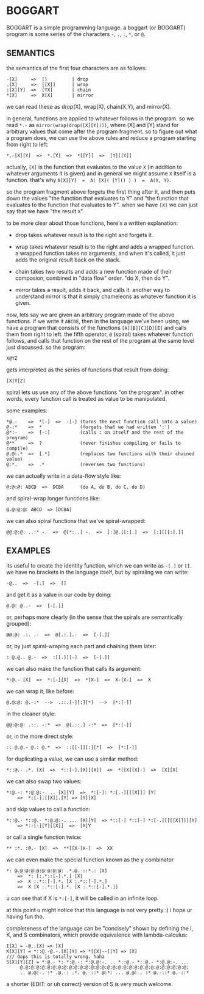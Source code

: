 # BOGGART

BOGGART is a simple programming language. a boggart (or BOGGART) program
is some series of the characters `-`, `.`, `:`, `*`, or `@`.

## SEMANTICS

the semantics of the first four characters are as follows:
```
-[X]     =>  []         | drop
.[X]     =>  [[X]]      | wrap
:[X][Y]  =>  [YX]       | chain
*[X]     =>  X[X]       | mirror
```
we can read these as drop(X), wrap(X), chain(X,Y), and mirror(X).

in general, functions are applied to whatever follows in the program.
so we read `*.-` as `mirror(wrap(drop([X][Y])))`, where [X] and [Y]
stand for arbitrary values that come after the program fragment.
so to figure out what a program does, we can use the above rules and
reduce a program starting from right to left:
```
*.-[X][Y]  =>  *.[Y]  =>  *[[Y]]  =>  [Y][[Y]]
```

actually, `[X]` is the function that evaluates to the value `X`
(in addition to whatever arguments it is given) and in general
we might assume `X` itself is a function.  that's why
`A[X][Y]  =  A( [X]( [Y]() ) )  =  A(X, Y)`.

so the program fragment above forgets the first thing after it, and then
puts down the values "the function that evaluates to Y" and
"the function that evaluates to the function that evaluates to Y".
when we have `[X]` we can just say that we have "the result `X`"

to be more clear about those functions, here's a written explanation:

- drop takes whatever result is to the right and forgets it.

- wrap takes whatever result is to the right and adds a wrapped function.
    a wrapped function takes no arguments, and when it's called, it
    just adds the original result back on the stack.

- chain takes two results and adds a new function made of their composion,
    combined in "data flow" order. "do X, then do Y".

- mirror takes a result, adds it back, and calls it. another way to understand
    mirror is that it simply chameleons as whatever function it is given.

now, lets say we are given an arbitrary program made of the above functions.
if we write it `ABCDE`, then in the language we've been using, we have a program
that consists of the functions `[A][B][C][D][E]` and calls them from right to
left. the fifth operator, `@` (spiral) takes whatever function follows, and calls that
function on the rest of the program at the same level just discussed. so the program:
```
X@YZ
```
gets interpreted as the series of functions that result from doing:
```
[X]Y[Z]
```

spiral lets us use any of the above functions "on the program". in other words, every
function call is treated as value to be manipulated.

some examples:
```
*@.-    =>  *[-]  =>  -[-] (turns the next function call into a value)
@-:*    =>  *              (forgets that we had written ':')
@*:-    =>  [-:]           (calls : on itself and the rest of the program)
@**     =>  ?              (never finishes compiling or fails to compile)
@.@:.*  =>  [.*]           (replaces two functions with their chained value)
@:*.    =>  .*             (reverses two functions)
```

we can actually write in a data-flow style like:
```
@:@:@: ABCD  =>  DCBA      (do A, do B, do C, do D)
```
and spiral-wrap longer functions like:
```
@.@:@:@: ABCD  => [DCBA]
```

we can also spiral functions that we've spiral-wrapped:
```
@@:@:@: ..:* -.  =>  @[*:..] -.  =>  [:]@.[[:].]  =>  [:][[[:].]]
```

## EXAMPLES

its useful to create the identity function, which we can write as `-[.]` or `[]`.
we have no brackets in the language itself, but by spiraling we can write:
```
-@..  =>  -[.]  =>  []
```
and get it as a value in our code by doing:
```
@.@: @..-  =>  [-[.]]
```
or, perhaps more clearly (in the sense that the spirals are semantically grouped):
```
@@:@: .:. .-  =>  @[.:.].-  =>  [-[.]]
```
or, by just spiral-wraping each part and chaining them later:
```
: @.@.. @.-  =>  :[[.]][-]  =>  [-[.]]
```

we can also make the function that calls its argument:
```
*:@.- [X]  =>  *:[-][X]  =>  *[X-]  =>  X-[X-]  =>  X
```
we can wrap it, like before:
```
@.@:@: @.-:*  -->  .::.[-][:][*]  -->  [*:[-]]
```
in the cleaner style:
```
@@:@:@: .::. -:*  =>  @[.::.] -:*  =>  [*:[-]]
```
or, in the more direct style:
```
:: @.@.- @.: @.*  =>  ::[[-]][:][*]  =>  [*:[-]]
```

for duplicating a value, we can use a similar method:
```
*::@.- .*. [X]  =>  *::[-].[X][[X]]  =>  *[[X][X]-]  =>  [X][X]
```

we can also swap two values:
```
*:@.-: *:@.@:-. .. [X][Y]  =>  *:[-]: *:[.-][[[X]]] [Y]
    =>  *:[-]:[[X]].[Y] => [Y][X]
```

and skip values to call a function:
```
*::@.- *::@.- *:@.@:-. ... [X][Y]  => *::[-] *::[-] *:[-.][[[[X]]]][Y]
    => *::[-][Y][[X]]  =>  [X]Y
```

or call a single function twice:
```
** :*. :@.- [X]  =>  **[[X-]X-]  =>  XX
```

we can even make the special function known as the y combinator
```
*: @.@:@:@:@:@:@:@:@: .*.@.-::*.: [X]
    =>  *: [:.*::[-].*.] [X]
    =>  X :.*::[-].*. [X :.*::[-].*.]
    =>  X [X :.*::[-].*. [X :.*::[-].*.]]
```
u can see that if X is `*:[-]`, it will be called in an infinite loop.

at this point u might notice that this language is not very pretty :)
i hope ur having fun tho.

completeness of the language can be "concisely" shown by defining
the I, K, and S combinators, which provide equivalence with lambda-calculus:
```
I[X] = -@..[X] => [X]
K[X][Y] = *::@.-@.-.[X][Y] => *[[X]--][Y] => [X]
/// Oops this is totally wrong. haha
S[X][Y][Z] = *:@.- *: *:@.-: *:@.@:-. .. *::@.- *::@.- *:@.@:-. ...
     @.@:@:@:@:@:@:@:@:@:@:@:@:@:@:@:@:@:@:@:@:@:@:@:@:@:@:@:@:@:@:
     .. @.@:-. :* .@.-: .*. @.-::* @:*: ... @.@:-. :* @.-::* @.-::*
```
a shorter (EDIT: or uh correct) version of S is very much welcome.
